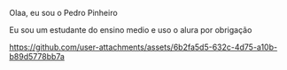 Olaa, eu sou o Pedro Pinheiro

Eu sou um estudante do ensino medio e uso o alura por obrigação





https://github.com/user-attachments/assets/6b2fa5d5-632c-4d75-a10b-b89d5778bb7a


